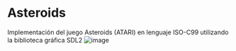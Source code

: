 # Asteroids
Implementación del juego Asteroids (ATARI) en lenguaje ISO-C99 utilizando la biblioteca gráﬁca SDL2
![image](https://user-images.githubusercontent.com/50753891/106316950-518a8080-624c-11eb-9911-d99f7be6011a.png)
